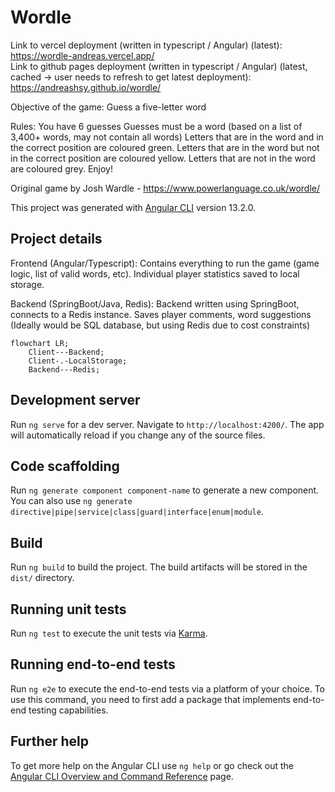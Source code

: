 # Wordle

Link to vercel deployment (written in typescript / Angular) (latest): https://wordle-andreas.vercel.app/  
Link to github pages deployment (written in typescript / Angular) (latest, cached -> user needs to refresh to get latest deployment): https://andreashsy.github.io/wordle/  

Objective of the game:
Guess a five-letter word

Rules:
You have 6 guesses
Guesses must be a word (based on a list of 3,400+ words, may not contain all words)
Letters that are in the word and in the correct position are coloured green.
Letters that are in the word but not in the correct position are coloured yellow.
Letters that are not in the word are coloured grey.
Enjoy!

Original game by Josh Wardle - https://www.powerlanguage.co.uk/wordle/

This project was generated with [Angular CLI](https://github.com/angular/angular-cli) version 13.2.0.

## Project details

Frontend (Angular/Typescript): Contains everything to run the game (game logic, list of valid words, etc). Individual player statistics saved to local storage.

Backend (SpringBoot/Java, Redis): Backend written using SpringBoot, connects to a Redis instance. Saves player comments, word suggestions (Ideally would be SQL database, but using Redis due to cost constraints)

```mermaid
flowchart LR;
    Client---Backend;
    Client-.-LocalStorage;
    Backend---Redis;
```

## Development server

Run `ng serve` for a dev server. Navigate to `http://localhost:4200/`. The app will automatically reload if you change any of the source files.

## Code scaffolding

Run `ng generate component component-name` to generate a new component. You can also use `ng generate directive|pipe|service|class|guard|interface|enum|module`.

## Build

Run `ng build` to build the project. The build artifacts will be stored in the `dist/` directory.

## Running unit tests

Run `ng test` to execute the unit tests via [Karma](https://karma-runner.github.io).

## Running end-to-end tests

Run `ng e2e` to execute the end-to-end tests via a platform of your choice. To use this command, you need to first add a package that implements end-to-end testing capabilities.

## Further help

To get more help on the Angular CLI use `ng help` or go check out the [Angular CLI Overview and Command Reference](https://angular.io/cli) page.
